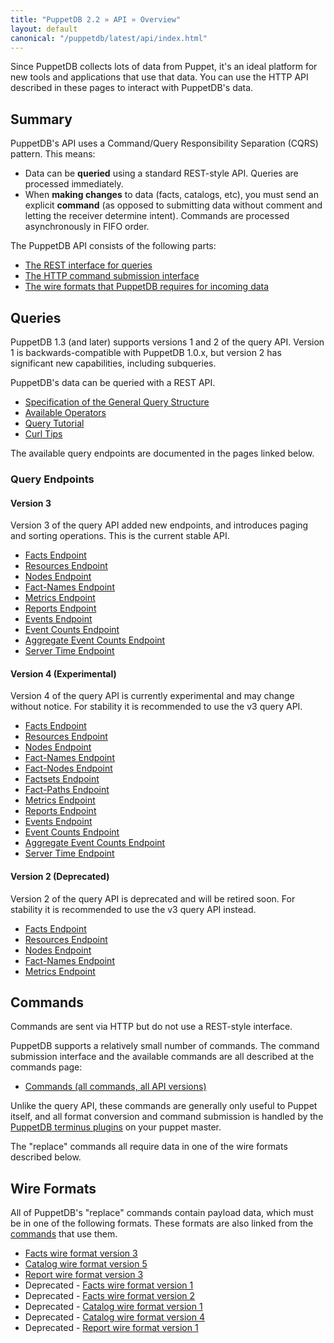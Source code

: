 ```yaml
---
title: "PuppetDB 2.2 » API » Overview"
layout: default
canonical: "/puppetdb/latest/api/index.html"
---
```


[commands]: ./commands.html
[terminus]: ../connect_puppet_master.html

Since PuppetDB collects lots of data from Puppet, it's an ideal platform for new tools and applications that use that data. You can use the HTTP API described in these pages to interact with PuppetDB's data.

Summary
-----

PuppetDB's API uses a Command/Query Responsibility Separation (CQRS) pattern. This means:

* Data can be **queried** using a standard REST-style API. Queries are processed immediately.
* When **making changes** to data (facts, catalogs, etc), you must send an explicit **command** (as opposed to submitting data without comment and letting the receiver determine intent). Commands are processed asynchronously in FIFO order.

The PuppetDB API consists of the following parts:

* [The REST interface for queries](#queries)
* [The HTTP command submission interface](#commands)
* [The wire formats that PuppetDB requires for incoming data](#wire-formats)

Queries
-----

PuppetDB 1.3 (and later) supports versions 1 and 2 of the query API. Version 1 is backwards-compatible with PuppetDB 1.0.x, but version 2 has significant new capabilities, including subqueries.

PuppetDB's data can be queried with a REST API.

* [Specification of the General Query Structure](./query/v3/query.html)
* [Available Operators](./query/v3/operators.html)
* [Query Tutorial](./query/tutorial.html)
* [Curl Tips](./query/curl.html)

The available query endpoints are documented in the pages linked below.

### Query Endpoints

#### Version 3

Version 3 of the query API added new endpoints, and introduces paging and sorting operations. This is the current stable API.

* [Facts Endpoint](./query/v3/facts.html)
* [Resources Endpoint](./query/v3/resources.html)
* [Nodes Endpoint](./query/v3/nodes.html)
* [Fact-Names Endpoint](./query/v3/fact-names.html)
* [Metrics Endpoint](./query/v3/metrics.html)
* [Reports Endpoint](./query/v3/reports.html)
* [Events Endpoint](./query/v3/events.html)
* [Event Counts Endpoint](./query/v3/event-counts.html)
* [Aggregate Event Counts Endpoint](./query/v3/aggregate-event-counts.html)
* [Server Time Endpoint](./query/v3/server-time.html)

#### Version 4 (Experimental)

Version 4 of the query API is currently experimental and may change without notice. For stability it is recommended to use the v3 query API.

* [Facts Endpoint](./query/v4/facts.html)
* [Resources Endpoint](./query/v4/resources.html)
* [Nodes Endpoint](./query/v4/nodes.html)
* [Fact-Names Endpoint](./query/v4/fact-names.html)
* [Fact-Nodes Endpoint](./query/v4/fact-nodes.html)
* [Factsets Endpoint](./query/v4/factsets.html)
* [Fact-Paths Endpoint](./query/v4/fact-paths.html)
* [Metrics Endpoint](./query/v4/metrics.html)
* [Reports Endpoint](./query/v4/reports.html)
* [Events Endpoint](./query/v4/events.html)
* [Event Counts Endpoint](./query/v4/event-counts.html)
* [Aggregate Event Counts Endpoint](./query/v4/aggregate-event-counts.html)
* [Server Time Endpoint](./query/v4/server-time.html)

#### Version 2 (Deprecated)

Version 2 of the query API is deprecated and will be retired soon. For stability it is recommended to use the v3 query API instead.

* [Facts Endpoint](./query/v2/facts.html)
* [Resources Endpoint](./query/v2/resources.html)
* [Nodes Endpoint](./query/v2/nodes.html)
* [Fact-Names Endpoint](./query/v2/fact-names.html)
* [Metrics Endpoint](./query/v2/metrics.html)

Commands
-----

Commands are sent via HTTP but do not use a REST-style interface.

PuppetDB supports a relatively small number of commands. The command submission interface and the available commands are all described at the commands page:

* [Commands (all commands, all API versions)][commands]

Unlike the query API, these commands are generally only useful to Puppet itself, and all format conversion and command submission is handled by the [PuppetDB terminus plugins][terminus] on your puppet master.

The "replace" commands all require data in one of the wire formats described below.

Wire Formats
-----

All of PuppetDB's "replace" commands contain payload data, which must be in one of the following formats. These formats are also linked from the [commands](#commands) that use them.

* [Facts wire format version 3](./wire_format/facts_format_v3.html)
* [Catalog wire format version 5](./wire_format/catalog_format_v5.html)
* [Report wire format version 3](./wire_format/report_format_v3.html)
* Deprecated - [Facts wire format version 1](./wire_format/facts_format_v1.html)
* Deprecated - [Facts wire format version 2](./wire_format/facts_format_v2.html)
* Deprecated - [Catalog wire format version 1](./wire_format/catalog_format_v1.html)
* Deprecated - [Catalog wire format version 4](./wire_format/catalog_format_v4.html)
* Deprecated - [Report wire format version 1](./wire_format/report_format_v1.html)
